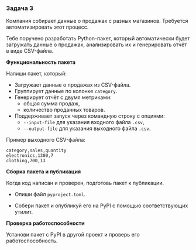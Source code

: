 ### Задача 3

Компания собирает данные о продажах с разных магазинов. Требуется автоматизировать этот процесс.

Тебе поручено разработать Python-пакет, который автоматически будет загружать данные о продажах, анализировать их и
генерировать отчёт в виде CSV-файла.

**Функциональность пакета**

Напиши пакет, который:

- Загружает данные о продажах из CSV-файла.
- Группирует данные по колонке `category`.
- Генерирует отчёт с двумя метриками:
    - общая сумма продаж,
    - количество проданных товаров.
- Поддерживает запуск через командную строку с опциями:
    - `--input-file` для указания входного файла `.csv`,
    - `--output-file` для указания выходного файла `.csv`.

Пример выходного CSV-файла:

```text
category,sales,quantity
electronics,1300,7
clothing,700,13
```

**Сборка пакета и публикация**

Когда код написан и проверен, подготовь пакет к публикации.

- Опиши файл `pyproject.toml`.

- Собери пакет и опубликуй его на PyPI с помощью соответствующих утилит.

**Проверка работоспособности**

Установи пакет с PyPI в другой проект и проверь его работоспособность.